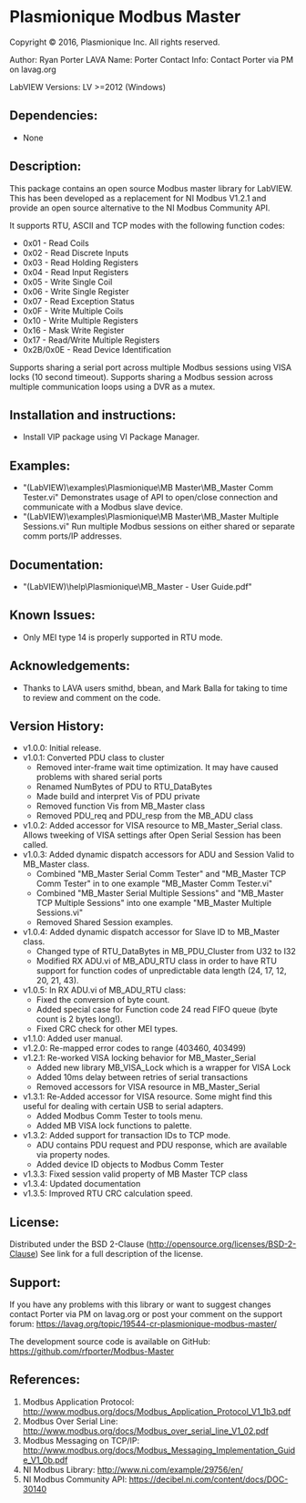 # Plasmionique Modbus Master

Copyright © 2016, Plasmionique Inc.
All rights reserved.

Author:	 Ryan Porter
LAVA Name: Porter
Contact Info: Contact Porter via PM on lavag.org

LabVIEW Versions:
LV >=2012 (Windows)

Dependencies:
-------------
- None

Description:
-------------
This package contains an open source Modbus master library for LabVIEW.
This has been developed as a replacement for NI Modbus V1.2.1 and provide an open source alternative to the NI Modbus Community API.

It supports RTU, ASCII and TCP modes with the following function codes:
- 0x01 - Read Coils
- 0x02 - Read Discrete Inputs
- 0x03 - Read Holding Registers
- 0x04 - Read Input Registers
- 0x05 - Write Single Coil
- 0x06 - Write Single Register
- 0x07 - Read Exception Status
- 0x0F - Write Multiple Coils
- 0x10 - Write Multiple Registers
- 0x16 - Mask Write Register
- 0x17 - Read/Write Multiple Registers
- 0x2B/0x0E - Read Device Identification

Supports sharing a serial port across multiple Modbus sessions using VISA locks (10 second timeout).
Supports sharing a Modbus session across multiple communication loops using a DVR as a mutex.

Installation and instructions:
------------
- Install VIP package using VI Package Manager.

Examples:
-------------
- "(LabVIEW)\examples\Plasmionique\MB Master\MB_Master Comm Tester.vi"	Demonstrates usage of API to open/close connection and communicate with a Modbus slave device.
- "(LabVIEW)\examples\Plasmionique\MB Master\MB_Master Multiple Sessions.vi"	Run multiple Modbus sessions on either shared or separate comm ports/IP addresses.

Documentation:
-------------
- "(LabVIEW)\help\Plasmionique\MB_Master - User Guide.pdf"

Known Issues:
-------------
- Only MEI type 14 is properly supported in RTU mode.

Acknowledgements:
-------------
- Thanks to LAVA users smithd, bbean, and Mark Balla for taking to time to review and comment on the code.

Version History:
-------------
- v1.0.0: Initial release.
- v1.0.1: Converted PDU class to cluster
	- Removed inter-frame wait time optimization. It may have caused problems with shared serial ports
	- Renamed NumBytes of PDU to RTU_DataBytes
	- Made build and interpret Vis of PDU private
	- Removed function Vis from MB_Master class
	- Removed PDU_req and PDU_resp from the MB_ADU class
- v1.0.2: Added accessor for VISA resource to MB_Master_Serial class. Allows tweeking of VISA settings after Open Serial Session has been called.
- v1.0.3: Added dynamic dispatch accessors for ADU and Session Valid to MB_Master class.
	- Combined "MB_Master Serial Comm Tester" and "MB_Master TCP Comm Tester" in to one example "MB_Master Comm Tester.vi"
	- Combined "MB_Master Serial Multiple Sessions" and "MB_Master TCP Multiple Sessions" into one example "MB_Master Multiple Sessions.vi"
	- Removed Shared Session examples.
- v1.0.4: Added dynamic dispatch accessor for Slave ID to MB_Master class.
	- Changed type of RTU_DataBytes in MB_PDU_Cluster from U32 to I32
	- Modified RX ADU.vi of MB_ADU_RTU class in order to have RTU support for function codes of unpredictable data length (24, 17, 12, 20, 21, 43).
- v1.0.5: In RX ADU.vi of MB_ADU_RTU class: 
	- Fixed the conversion of byte count.
	- Added special case for Function code 24 read FIFO queue (byte count is 2 bytes long!).
	- Fixed CRC check for other MEI types.
- v1.1.0: Added user manual.
- v1.2.0: Re-mapped error codes to range (403460, 403499)
- v1.2.1: Re-worked VISA locking behavior for MB_Master_Serial
	- Added new library MB_VISA_Lock which is a wrapper for VISA Lock
	- Added 10ms delay between retries of serial transactions
	- Removed accessors for VISA resource in MB_Master_Serial
- v1.3.1: Re-Added accessor for VISA resource. Some might find this useful for dealing with certain USB to serial adapters.
	- Added Modbus Comm Tester to tools menu.
	- Added MB VISA lock functions to palette.
- v1.3.2: Added support for transaction IDs to TCP mode.
	- ADU contains PDU request and PDU response, which are available via property nodes.
	- Added device ID objects to Modbus Comm Tester
- v1.3.3: Fixed session valid property of MB Master TCP class
- v1.3.4: Updated documentation
- v1.3.5: Improved RTU CRC calculation speed.

License:
-----------
Distributed under the BSD 2-Clause (http://opensource.org/licenses/BSD-2-Clause)
See link for a full description of the license.

Support:
----------
If you have any problems with this library or want to suggest changes contact Porter via PM on lavag.org or post your comment on the support forum: https://lavag.org/topic/19544-cr-plasmionique-modbus-master/

The development source code is available on GitHub:  https://github.com/rfporter/Modbus-Master

References:
-----------
1) Modbus Application Protocol: http://www.modbus.org/docs/Modbus_Application_Protocol_V1_1b3.pdf
2) Modbus Over Serial Line: http://www.modbus.org/docs/Modbus_over_serial_line_V1_02.pdf
3) Modbus Messaging on TCP/IP: http://www.modbus.org/docs/Modbus_Messaging_Implementation_Guide_V1_0b.pdf
4) NI Modbus Library: http://www.ni.com/example/29756/en/
5) NI Modbus Community API: https://decibel.ni.com/content/docs/DOC-30140
